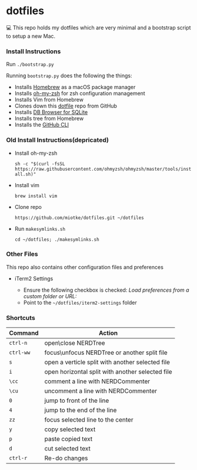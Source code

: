 # dotfiles

💻 This repo holds my dotfiles which are very minimal and a bootstrap script to setup a new Mac. 

### Install Instructions

Run `./bootstrap.py`

Running `bootstrap.py` does the following the things:
* Installs [Homebrew](https://brew.sh) as a macOS package manager
* Installs [oh-my-zsh](https://ohmyz.sh) for zsh configuration management
* Installs Vim from Homebrew
* Clones down this [dotfile](https://github.com/miotke/dotfiles) repo from GitHub
* Installs [DB Browser for SQLite](https://sqlitebrowser.org/)
* Installs tree from Homebrew
* Installs the [GitHub CLI](https://cli.github.com/)

### Old Install Instructions(depricated)

* Install oh-my-zsh

	`sh -c "$(curl -fsSL https://raw.githubusercontent.com/ohmyzsh/ohmyzsh/master/tools/install.sh)"`

* Install vim

	`brew install vim`

* Clone repo

	`https://github.com/miotke/dotfiles.git ~/dotfiles`

* Run `makesymlinks.sh`

	`cd ~/dotfiles; ./makesymlinks.sh`

### Other Files
This repo also contains other configuration files and preferences

* iTerm2 Settings

	* Ensure the following checkbox is checked: _Load preferences from a custom folder or URL:_
	* Point to the `~/dotfiles/iterm2-settings` folder

### Shortcuts
| Command   |          Action                                  |
|-----------|--------------------------------------------------|
|`ctrl-n`   | open\close NERDTree                              |
|`ctrl-ww`  | focus\unfocus NERDTree or another split file     |
|`s`        | open a verticle split with another selected file |
|`i`        | open horizontal split with another selected file |
|`\cc`      | comment a line with NERDCommenter                |
|`\cu`      | uncomment a line with NERDCommenter              |
|`0`        | jump to front of the line                        |
|`4`        | jump to the end of the line                      |
|`zz`       | focus selected line to the center                |
|`y`        | copy selected text                               |
|`p`        | paste copied text                                |
|`d`        | cut selected text                                |
|`ctrl-r`   | Re-do changes                                    |
